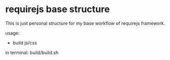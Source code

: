 # requirejs base structure
This is just personal structure for my base workflow of requirejs framework.

usage:

- build js/css

in terminal: build/build.sh
